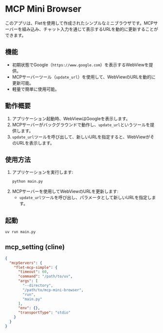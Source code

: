 # MCP Mini Browser

このアプリは、Fletを使用して作成されたシンプルなミニブラウザです。MCPサーバーを組み込み、チャット入力を通じて表示するURLを動的に更新することができます。

## 機能

- 初期状態でGoogle（`https://www.google.com`）を表示するWebViewを提供。
- MCPサーバーツール（`update_url`）を使用して、WebViewのURLを動的に更新可能。
- 軽量で簡単に使用可能。

## 動作概要

1. アプリケーション起動時、WebViewはGoogleを表示します。
2. MCPサーバーがバックグラウンドで動作し、`update_url`というツールを提供します。
3. `update_url`ツールを呼び出して、新しいURLを指定すると、WebViewがそのURLを表示します。

## 使用方法

1. アプリケーションを実行します:
   ```bash
   python main.py
   ```
2. MCPサーバーを使用してWebViewのURLを更新します:
   - `update_url`ツールを呼び出し、パラメータとして新しいURLを指定します。

## 起動
```bash
uv run main.py
```

## mcp_setting (cline)
```json
{
  "mcpServers": {
    "flet-mcp-simple": {
      "timeout": 60,
      "command": "/path/to/uv",
      "args": [
        "--directory",
        "/path/to/mcp-mini-browser",
        "run",
        "main.py"
      ],
      "env": {},
      "transportType": "stdio"
    }
  }
}
```